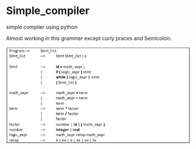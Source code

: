 # Simple_compiler
simple compiler using python

Almost working in this grammer except curly praces and Semicolon:

<img src="https://github.com/MohamedSlama/Simple_compiler/blob/master/Screenshot_20170512_144540.png"/>

